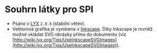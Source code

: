 # Souhrn látky pro SPI #

- Psáno v [LYX](http://www.lyx.org/) `2.0.6` (stabilní větev).
- Vektorová grafika je vyrobena v [Inkscape](http://www.inkscape.org/cs/). Díky Inkscape je rovněž možné vkládat SVG obrázky přímo do dokumentu (viz [http://wiki.lyx.org/Tips/UseInkscapeSVGImages](http://wiki.lyx.org/Tips/UseInkscapeSVGImages)).